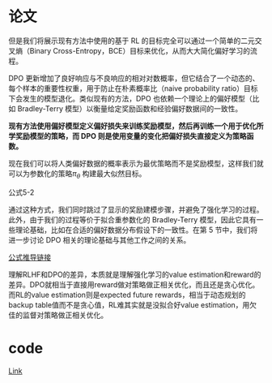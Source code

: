 # 论文

但是我们将展示现有方法中使用的基于 RL 的目标完全可以通过一个简单的二元交叉熵（Binary Cross-Entropy，BCE）目标来优化，从而大大简化偏好学习的流程。

DPO 更新增加了良好响应与不良响应的相对对数概率，但它结合了一个动态的、每个样本的重要性权重，用于防止在朴素概率比（naive probability ratio）目标下会发生的模型退化。类似现有的方法，DPO 也依赖一个理论上的偏好模型（比如 Bradley-Terry 模型）以衡量给定奖励函数和经验偏好数据间的一致性。

**现有方法使用偏好模型定义偏好损失来训练奖励模型，然后再训练一个用于优化所学奖励模型的策略，而 DPO 则是使用变量的变化把偏好损失直接定义为策略函数。**

现在我们可以将人类偏好数据的概率表示为最优策略而不是奖励模型，这样我们就可以为参数化的策略$\pi_{θ}$ 构建最大似然目标。

公式5-2

通过这种方式，我们同时跳过了显示的奖励建模步骤，并避免了强化学习的过程。此外，由于我们的过程等价于拟合重参数化的 Bradley-Terry 模型，因此它具有一些理论基础，比如在合适的偏好数据分布假设下的一致性。在第 5 节中，我们将进一步讨论 DPO 相关的理论基础与其他工作之间的关系。

[公式推导链接](https://zhuanlan.zhihu.com/p/634705904)

理解RLHF和DPO的差异，本质就是理解强化学习的value estimation和reward的差异。DPO就相当于直接用reward做对策略做正相关优化，而且还是贪心优化。而RL的value estimation则是expected future rewards，相当于动态规划的backup table值而不是贪心值，RL难其实就是没拟合好value estimation，用欠佳的监督对策略做正相关优化。



# code

[Link](https://github.com/eric-mitchell/direct-preference-optimization/tree/main)

